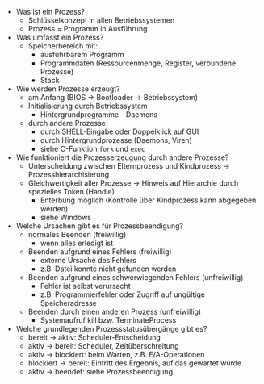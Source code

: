 - Was ist ein Prozess?
	- Schlüsselkonzept in allen Betriebssystemen
	- Prozess = Programm in Ausführung
- Was umfasst ein Prozess?
	- Speicherbereich mit:
		- ausführbarem Programm
		- Programmdaten (Ressourcenmenge, Register, verbundene Prozesse)
		- Stack
- Wie werden Prozesse erzeugt?
	- am Anfang (BIOS -> Bootloader -> Betriebssystem)
	- Initialisierung durch Betriebssystem
		- Hintergrundprogramme - Daemons
	- durch andere Prozesse
		- durch SHELL-Eingabe oder Doppelklick auf GUI
		- durch Hintergrundprozesse (Daemons, Viren)
		- siehe C-Funktion `fork` und `exec`
- Wie funktioniert die Prozesserzeugung durch andere Prozesse?
	- Unterscheidung zwischen Elternprozess und Kindprozess
	  -> Prozesshierarchisierung
	- Gleichwertigkeit aller Prozesse -> Hinweis auf Hierarchie durch spezielles Token (Handle)
		- Enterbung möglich (Kontrolle über Kindprozess kann abgegeben werden)
		- siehe Windows
- Welche Ursachen gibt es für Prozessbeendigung?
	- normales Beenden (freiwillig) 
		- wenn alles erledigt ist
	- Beenden aufgrund eines Fehlers (freiwillig) 
		- externe Ursache des Fehlers
		- z.B. Datei konnte nicht gefunden werden
	- Beenden aufgrund eines schwerwiegenden Fehlers (unfreiwillig)
		- Fehler ist selbst verursacht
		- z.B. Programmierfehler oder Zugriff auf ungültige Speicheradresse
	- Beenden durch einen anderen Prozess (unfreiwillig)
		- Systemaufruf kill bzw. TerminateProcess
- Welche grundlegenden Prozessstatusübergänge gibt es?
	- bereit -> aktiv: Scheduler-Entscheidung
	- aktiv -> bereit: Scheduler, Zeitüberschreitung
	- aktiv -> blockiert: beim Warten, z.B. E/A-Operationen
	- blockiert -> bereit: Eintritt des Ergebnis, auf das gewartet wurde
	- aktiv -> beendet: siehe Prozessbeendigung
